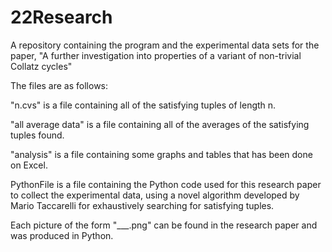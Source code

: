 # 22Research
A repository containing the program and the experimental data sets for the paper, "A further investigation into properties of a variant of non-trivial Collatz cycles"

The files are as follows:

"n.cvs" is a file containing all of the satisfying tuples of length n.

"all average data" is a file containing all of the averages of the satisfying tuples found.

"analysis" is a file containing some graphs and tables that has been done on Excel.

PythonFile is a file containing the Python code used for this research paper to collect the experimental data, using a novel algorithm developed by Mario Taccarelli for exhaustively searching for satisfying tuples.

Each picture of the form "___.png" can be found in the research paper and was produced in Python.

